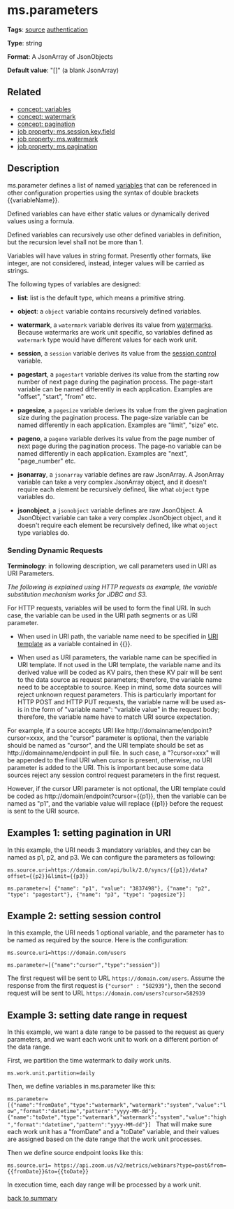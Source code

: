 # ms.parameters

**Tags**: 
[source](https://github.com/linkedin/data-integration-library/blob/master/docs/parameters/categories.md#source-properties)
[authentication](https://github.com/linkedin/data-integration-library/blob/master/docs/parameters/authentication-properties.md)

**Type**: string

**Format**: A JsonArray of JsonObjects

**Default value**: "[]" (a blank JsonArray)

## Related 
- [concept: variables](https://github.com/linkedin/data-integration-library/blob/master/docs/concepts/variables.md)
- [concept: watermark](https://github.com/linkedin/data-integration-library/blob/master/docs/concepts/watermark.md)
- [concept: pagination](https://github.com/linkedin/data-integration-library/blob/master/docs/concepts/pagination.md)
- [job property: ms.session.key.field](https://github.com/linkedin/data-integration-library/blob/master/docs/parameters/ms.session.key.field.md)
- [job property: ms.watermark](https://github.com/linkedin/data-integration-library/blob/master/docs/parameters/ms.watermark.md)
- [job property: ms.pagination](https://github.com/linkedin/data-integration-library/blob/master/docs/parameters/ms.pagination.md)

## Description 

ms.parameter defines a list of named [variables](https://github.com/linkedin/data-integration-library/blob/master/docs/concepts/variables.md) 
that can be referenced in other configuration properties using the syntax of double brackets {{variableName}}.

Defined variables can have either static values or dynamically derived values using a formula. 

Defined variables can recursively use other defined variables in definition, but the recursion level shall not be more than 1.   

Variables will have values in string format. Presently other formats, like integer, are not considered, instead, integer values
will be carried as strings. 

The following types of variables are designed: 

- **list**: list is the default type, which means a primitive string.

- **object**: a `object` variable contains recursively defined variables.

- **watermark**, a `watermark` variable derives its value from [watermarks](https://github.com/linkedin/data-integration-library/blob/master/docs/concepts/watermark.md). 
Because watermarks are work unit specific, so variables defined as `watermark` type 
would have different values for each work unit.
 
- **session**, a `session` variable derives its value from the [session control](https://github.com/linkedin/data-integration-library/blob/master/docs/concepts/session-control.md) variable.

- **pagestart**, a `pagestart` variable derives its value from the starting row number of next page during the pagination process. 
The page-start variable can be named differently in each application. Examples are "offset", "start", "from" etc.
 
- **pagesize**, a `pagesize` variable derives its value from the given pagination size during the pagination process. 
The page-size variable can be named differently in each application. Examples are "limit", "size" etc.

- **pageno**, a `pageno` variable derives its value from the page number of next page during the pagination process.
The page-no variable can be named differently in each application. Examples are "next", "page_number" etc.

- **jsonarray**, a `jsonarray` variable defines are raw JsonArray. A JsonArray variable can take a very complex 
JsonArray object, and it doesn't require
each element be recursively defined, like what `object` type variables do. 

- **jsonobject**, a `jsonobject` variable defines are raw JsonObject. A JsonObject variable can take a very complex JsonObject object, 
and it doesn't require  each element be recursively defined, like what `object` type variables do. 
  
### Sending Dynamic Requests
  
**Terminology**: in following description, we call parameters used in URI as URI Parameters.

_The following is explained using HTTP requests as example, the variable substitution mechanism works 
for JDBC and S3._

For HTTP requests, variables will be used to form the final URI. In such case, the variable can be 
used in the URI path segments or as URI parameter.

- When used in URI path, the variable name need to be specified in [URI template](https://github.com/linkedin/data-integration-library/blob/master/docs/parameters/ms.source.uri.md) 
as a variable contained in {{}}.

- When used as URI parameters, the variable name can be specified in URI template. If not used in the URI template, 
the variable name and its derived value will be coded as KV pairs, then these KV pair will be sent to the 
data source as request parameters; therefore, the variable name need to be acceptable to source. Keep in mind, some data sources will
reject unknown request parameters. This is particularly important for HTTP POST and HTTP PUT requests, 
the variable name will be used as-is in the form of "variable name": "variable value" in the request body; 
therefore, the variable name have to match URI source expectation.
 
For example, if a source accepts URI like http://domainname/endpoint?cursor=xxxx, and the "cursor" parameter is optional, 
then the variable should be named as "cursor", and the URI template should be set as http://domainname/endpoint in pull file.
In such case, a "?cursor=xxx" will be appended to the final URI when cursor is present, otherwise, no URI parameter is added
to the URI. This is important because some data sources reject any session control request parameters in the first request. 

However, if the cursor URI parameter is not optional, the URI template could be coded as http://domain/endpoint?cursor={{p1}}, 
then the variable can be named as "p1", and the variable value will replace {{p1}} before the request is sent to the URI source.

## Examples 1: setting pagination in URI

In this example, the URI needs 3 mandatory variables, and they can be named as p1, p2, and p3.
We can configure the parameters as following:

`ms.source.uri=https://domain.com/api/bulk/2.0/syncs/{{p1}}/data?offset={{p2}}&limit={{p3}}` </p>

`ms.parameter=[
  {"name": "p1", "value": "3837498"},
  {"name": "p2", "type": "pagestart"},
  {"name": "p3", "type": "pagesize"}]` </p>

## Example 2: setting session control

In this example, the URI needs 1 optional variable, and the parameter has to be named as
required by the source. Here is the configuration:

`ms.source.uri=https://domain.com/users` </p>

`ms.parameter=[{"name":"cursor","type":"session"}]` 

The first request will be sent to URL `https://domain.com/users`. Assume the response from the 
first request is `{"cursor" : "582939"}`, then the second request will be sent 
to URL `https://domain.com/users?cursor=582939`


## Example 3: setting date range in request 

In this example, we want a date range to be passed to the request as query parameters, and we want 
each work unit to work on a different portion of the data range.

First, we partition the time watermark to daily work units. 

`ms.work.unit.partition=daily`

Then, we define variables in ms.parameter like this:

`ms.parameter=
[{"name":"fromDate","type":"watermark","watermark":"system","value":"low","format":"datetime","pattern":"yyyy-MM-dd"},
{"name":"toDate","type":"watermark","watermark":"system","value":"high","format":"datetime","pattern":"yyyy-MM-dd"}]
`
That will make sure each work unit has a "fromDate" and a "toDate" variable, and their values are assigned
based on the date range that the work unit processes. 

Then we define source endpoint looks like this:

`ms.source.uri=
https://api.zoom.us/v2/metrics/webinars?type=past&from={{fromDate}}&to={{toDate}}
`

In execution time, each day range will be processed by a work unit.

[back to summary](https://github.com/linkedin/data-integration-library/blob/master/docs/parameters/summary.md#msparameters)
